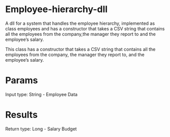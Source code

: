 # Employee-hierarchy-dll

A dll for a system that handles the employee hierarchy, implemented as class employees and has a constructor that takes a CSV string that contains all the employees from the company,the manager they report to and the employee’s salary.

This class has a constructor that takes a CSV string that contains all the employees from the company,
the manager they report to, and the employee’s salary.

# Params
Input type: String  - Employee Data
  
# Results
Return type: Long -  Salary Budget
